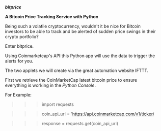 ***bitprice***

**A Bitcoin Price Tracking Service with Python**

Being such a volatile cryptocurrency, wouldn't it be nice for Bitcoin investors
to be able to track and be alerted of sudden price swings in their crypto portfolio?

Enter bitprice.

Using Coinmarketcap's API this Python app will use the data to trigger the alerts for you.

The two applets we will create via the great automation website IFTTT.

First we retrieve the CoinMarketCap latest bitcoin price to ensure everything is working in the *Python Console*.

For Example:

>>> import requests

>>> coin_api_url = 'https://api.coinmarketcap.com/v1/ticker/

>>> response = requests.get(coin_api_url)
